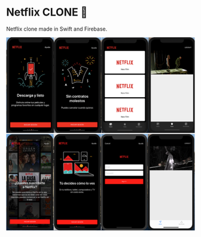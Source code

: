 # Netflix CLONE 🍫

Netflix clone made in Swift and Firebase.

<img src="https://github.com/skantus/netflix-ios/blob/master/sources/s2.png" />

<img src="https://github.com/skantus/netflix-ios/blob/master/sources/s1.png" />

